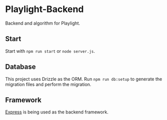 # Playlight-Backend
Backend and algorithm for Playlight.

## Start
Start with `npm run start` or `node server.js`.

## Database
This project uses Drizzle as the ORM. Run `npm run db:setup` to generate the migration files and perform the migration.

## Framework
[Express](https://expressjs.com/) is being used as the backend framework.
